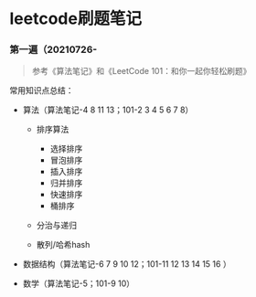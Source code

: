 # leetcode刷题笔记

### 第一遍（20210726-

> 参考《算法笔记》和《LeetCode 101：和你一起你轻松刷题》

常用知识点总结：

* 算法（算法笔记-4 8 11 13；101-2 3 4 5 6 7 8）

  * 排序算法

    * 选择排序
    * 冒泡排序
    * 插入排序
    * 归并排序
    * 快速排序
    * 桶排序

  * 分治与递归

  * 散列/哈希hash

    

* 数据结构（算法笔记-6 7 9 10 12；101-11 12 13 14 15 16 ）

* 数学（算法笔记-5；101-9 10）

  

  

  

